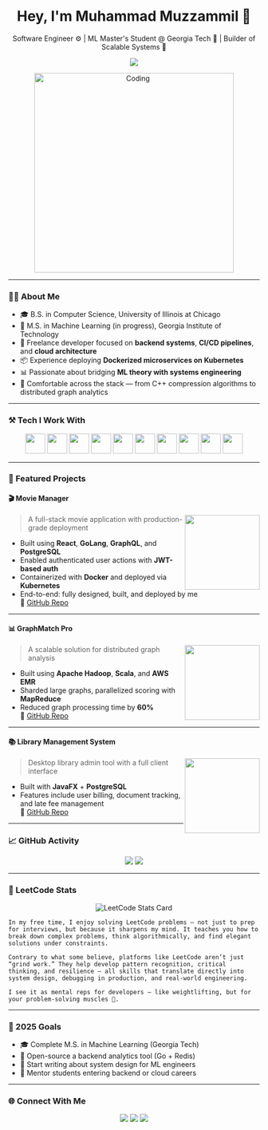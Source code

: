 <h1 align="center">Hey, I'm Muhammad Muzzammil 👋</h1>

<p align="center">
  Software Engineer ⚙️ | ML Master's Student @ Georgia Tech 🤖 | Builder of Scalable Systems 🚀
</p>

<p align="center">
  <img src="https://readme-typing-svg.herokuapp.com?font=Fira+Code&duration=3000&pause=1000&color=00F3FF&center=true&vCenter=true&width=600&lines=Engineer+who+loves+to+build;ML+grad+student+with+a+systems+mindset;Builder+of+efficient%2C+scalable+systems;Always+learning%2C+always+iterating" />
</p>

<p align="center">
  <img src="https://media.giphy.com/media/v1.Y2lkPTc5MGI3NjExZ3h4ZXR0cTk5dGFpaHd5NzV5dXVnZWxnZDE2OHF2NjlhcXFmN3AxdiZlcD12MV9naWZzX3NlYXJjaCZjdD1n/RbDKaczqWovIugyJmW/giphy.gif" width="400" alt="Coding" />
</p>

---

### 👨‍💻 About Me

- 🎓 B.S. in Computer Science, University of Illinois at Chicago  
- 🧠 M.S. in Machine Learning (in progress), Georgia Institute of Technology  
- 💼 Freelance developer focused on **backend systems**, **CI/CD pipelines**, and **cloud architecture**
- 📦 Experience deploying **Dockerized microservices on Kubernetes**
- 📊 Passionate about bridging **ML theory with systems engineering**
- 🧩 Comfortable across the stack — from C++ compression algorithms to distributed graph analytics

---

### ⚒️ Tech I Work With

<p align="center">
  <img src="https://www.vectorlogo.zone/logos/golang/golang-icon.svg" height="40" />
  <img src="https://cdn.jsdelivr.net/gh/devicons/devicon/icons/react/react-original.svg" height="40" />
  <img src="https://cdn.jsdelivr.net/gh/devicons/devicon/icons/graphql/graphql-plain.svg" height="40" />
  <img src="https://cdn.jsdelivr.net/gh/devicons/devicon/icons/docker/docker-original.svg" height="40" />
  <img src="https://cdn.jsdelivr.net/gh/devicons/devicon/icons/kubernetes/kubernetes-plain.svg" height="40" />
  <img src="https://cdn.jsdelivr.net/gh/devicons/devicon/icons/postgresql/postgresql-original.svg" height="40" />
  <img src="https://cdn.jsdelivr.net/gh/devicons/devicon/icons/scala/scala-original.svg" height="40" />
  <img src="https://cdn.jsdelivr.net/gh/devicons/devicon/icons/java/java-original.svg" height="40" />
  <img src="https://cdn.jsdelivr.net/gh/devicons/devicon/icons/python/python-original.svg" height="40" />
  <img src="https://cdn.jsdelivr.net/gh/devicons/devicon/icons/cplusplus/cplusplus-original.svg" height="40" />
</p>

---

### 🚀 Featured Projects

#### 🎬 Movie Manager
<img align="right" width="150" src="https://media.giphy.com/media/v1.Y2lkPTc5MGI3NjExcWZvMmtiY2p0NmM3bHN6NDczbndmOGllN25hNXlsaW96cXgzeXVjaiZlcD12MV9naWZzX3NlYXJjaCZjdD1n/L1R1tvI9svkIWwpVYr/giphy.gif" />

> A full-stack movie application with production-grade deployment

- Built using **React**, **GoLang**, **GraphQL**, and **PostgreSQL**
- Enabled authenticated user actions with **JWT-based auth**
- Containerized with **Docker** and deployed via **Kubernetes**
- End-to-end: fully designed, built, and deployed by me  
🔗 [GitHub Repo](https://github.com/mmuzza/MovieSearchApplication)

---

#### 📊 GraphMatch Pro
<img align="right" width="150" src="https://media.giphy.com/media/26AHONQ79FdWZhAI0/giphy.gif" />

> A scalable solution for distributed graph analysis

- Built using **Apache Hadoop**, **Scala**, and **AWS EMR**
- Sharded large graphs, parallelized scoring with **MapReduce**
- Reduced graph processing time by **60%**  
🔗 [GitHub Repo](https://github.com/mmuzza/MovieSearchApplication)

---

#### 📚 Library Management System
<img align="right" width="150" src="https://media.giphy.com/media/SWoSkN6DxTszqIKEqv/giphy.gif" />

> Desktop library admin tool with a full client interface

- Built with **JavaFX** + **PostgreSQL**
- Features include user billing, document tracking, and late fee management  
🔗 [GitHub Repo](https://github.com/mmuzza/library-system)

---

### 📈 GitHub Activity

<p align="center">
  <img src="https://github-readme-stats.vercel.app/api/top-langs/?username=mmuzza&layout=compact&theme=tokyonight" />
  <img src="https://github-readme-streak-stats.herokuapp.com/?user=mmuzza&theme=tokyonight" />
</p>

---

### 🧠 LeetCode Stats

<p align="center"> <img src="https://leetcard.jacoblin.cool/mmuzza19?theme=dark&font=Baloo&extension=activity" alt="LeetCode Stats Card" /> </p>

    In my free time, I enjoy solving LeetCode problems — not just to prep for interviews, but because it sharpens my mind. It teaches you how to break down complex problems, think algorithmically, and find elegant solutions under constraints.

    Contrary to what some believe, platforms like LeetCode aren’t just “grind work.” They help develop pattern recognition, critical thinking, and resilience — all skills that translate directly into system design, debugging in production, and real-world engineering.

    I see it as mental reps for developers — like weightlifting, but for your problem-solving muscles 💪.

---

### 🎯 2025 Goals

- 🎓 Complete M.S. in Machine Learning (Georgia Tech)
- 📢 Open-source a backend analytics tool (Go + Redis)
- 📘 Start writing about system design for ML engineers
- 🤝 Mentor students entering backend or cloud careers

---

### 🌐 Connect With Me

<p align="center">
  <a href="https://www.linkedin.com/in/muhammad-muzzammil-484a01260/"><img src="https://img.shields.io/badge/LinkedIn-blue?logo=linkedin&style=flat-square" /></a>
  <a href="mailto:muzzabyte@gmail.com"><img src="https://img.shields.io/badge/Gmail-red?logo=gmail&style=flat-square" /></a>
  <a href="https://github.com/mmuzza"><img src="https://img.shields.io/badge/GitHub-000000?logo=github&style=flat-square" /></a>
</p>



